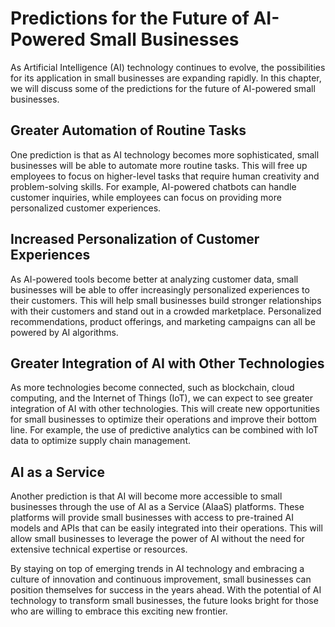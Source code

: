 Predictions for the Future of AI-Powered Small Businesses
=============================================================================================================

As Artificial Intelligence (AI) technology continues to evolve, the possibilities for its application in small businesses are expanding rapidly. In this chapter, we will discuss some of the predictions for the future of AI-powered small businesses.

Greater Automation of Routine Tasks
-----------------------------------

One prediction is that as AI technology becomes more sophisticated, small businesses will be able to automate more routine tasks. This will free up employees to focus on higher-level tasks that require human creativity and problem-solving skills. For example, AI-powered chatbots can handle customer inquiries, while employees can focus on providing more personalized customer experiences.

Increased Personalization of Customer Experiences
-------------------------------------------------

As AI-powered tools become better at analyzing customer data, small businesses will be able to offer increasingly personalized experiences to their customers. This will help small businesses build stronger relationships with their customers and stand out in a crowded marketplace. Personalized recommendations, product offerings, and marketing campaigns can all be powered by AI algorithms.

Greater Integration of AI with Other Technologies
-------------------------------------------------

As more technologies become connected, such as blockchain, cloud computing, and the Internet of Things (IoT), we can expect to see greater integration of AI with other technologies. This will create new opportunities for small businesses to optimize their operations and improve their bottom line. For example, the use of predictive analytics can be combined with IoT data to optimize supply chain management.

AI as a Service
---------------

Another prediction is that AI will become more accessible to small businesses through the use of AI as a Service (AIaaS) platforms. These platforms will provide small businesses with access to pre-trained AI models and APIs that can be easily integrated into their operations. This will allow small businesses to leverage the power of AI without the need for extensive technical expertise or resources.

By staying on top of emerging trends in AI technology and embracing a culture of innovation and continuous improvement, small businesses can position themselves for success in the years ahead. With the potential of AI technology to transform small businesses, the future looks bright for those who are willing to embrace this exciting new frontier.
